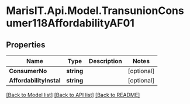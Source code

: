 
# MarisIT.Api.Model.TransunionConsumer118AffordabilityAF01

## Properties

Name | Type | Description | Notes
------------ | ------------- | ------------- | -------------
**ConsumerNo** | **string** |  | [optional] 
**AffordabilityInstal** | **string** |  | [optional] 

[[Back to Model list]](../README.md#documentation-for-models)
[[Back to API list]](../README.md#documentation-for-api-endpoints)
[[Back to README]](../README.md)

